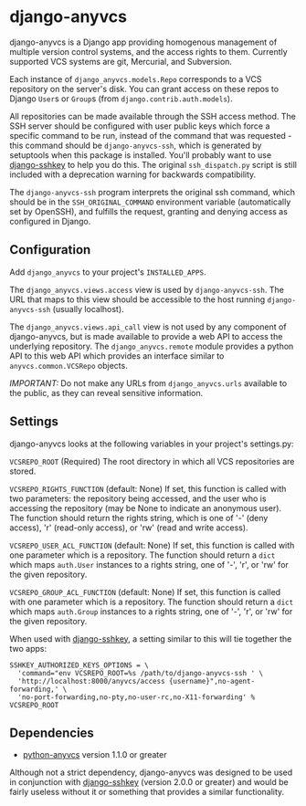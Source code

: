 django-anyvcs
=============

django-anyvcs is a Django app providing homogenous management of multiple
version control systems, and the access rights to them.  Currently supported
VCS systems are git, Mercurial, and Subversion.

Each instance of `django_anyvcs.models.Repo` corresponds to a VCS repository
on the server's disk.  You can grant access on these repos to Django `User`s
or `Group`s (from `django.contrib.auth.models`).

All repositories can be made available through the SSH access method.  The SSH
server should be configured with user public keys which force a specific
command to be run, instead of the command that was requested - this command
should be `django-anyvcs-ssh`, which is generated by setuptools when this
package is installed.  You'll probably want to use [django-sshkey][1] to help
you do this.  The original `ssh_dispatch.py` script is still included with a
deprecation warning for backwards compatibility.

The `django-anyvcs-ssh` program interprets the original ssh command, which
should be in the `SSH_ORIGINAL_COMMAND` environment variable (automatically
set by OpenSSH), and fulfills the request, granting and denying access as
configured in Django.

Configuration
-------------

Add `django_anyvcs` to your project's `INSTALLED_APPS`.

The `django_anyvcs.views.access` view is used by `django-anyvcs-ssh`.  The URL
that maps to this view should be accessible to the host running
`django-anyvcs-ssh` (usually localhost).

The `django_anyvcs.views.api_call` view is not used by any component of
django-anyvcs, but is made available to provide a web API to access the
underlying repository.  The `django_anyvcs.remote` module provides a python
API to this web API which provides an interface similar to
`anyvcs.common.VCSRepo` objects.

*IMPORTANT:* Do not make any URLs from `django_anyvcs.urls` available to the
public, as they can reveal sensitive information.

Settings
--------

django-anyvcs looks at the following variables in your project's settings.py:

`VCSREPO_ROOT` (Required)
The root directory in which all VCS repositories are stored.

`VCSREPO_RIGHTS_FUNCTION` (default: None)
If set, this function is called with two parameters: the repository being
accessed, and the user who is accessing the repository (may be None to
indicate an anonymous user).  The function should return the rights string,
which is one of '-' (deny access), 'r' (read-only access), or 'rw' (read and
write access).

`VCSREPO_USER_ACL_FUNCTION` (default: None)
If set, this function is called with one parameter which is a repository. The
function should return a `dict` which maps `auth.User` instances to a rights
string, one of '-', 'r', or 'rw' for the given repository.

`VCSREPO_GROUP_ACL_FUNCTION` (default: None)
If set, this function is called with one parameter which is a repository. The
function should return a `dict` which maps `auth.Group` instances to a rights
string, one of '-', 'r', or 'rw' for the given repository.

When used with [django-sshkey][1], a setting similar to this will tie together
the two apps:

    SSHKEY_AUTHORIZED_KEYS_OPTIONS = \
      'command="env VCSREPO_ROOT=%s /path/to/django-anyvcs-ssh ' \
      'http://localhost:8000/anyvcs/access {username}",no-agent-forwarding,' \
      'no-port-forwarding,no-pty,no-user-rc,no-X11-forwarding' % VCSREPO_ROOT

Dependencies
------------

* [python-anyvcs][2] version 1.1.0 or greater

Although not a strict dependency, django-anyvcs was designed to be used in
conjunction with [django-sshkey][1] (version 2.0.0 or greater) and would be
fairly useless without it or something that provides a similar functionality.

[1]: https://bitbucket.org/ClemsonSoCUnix/django-sshkey
[2]: https://github.com/ScottDuckworth/python-anyvcs
